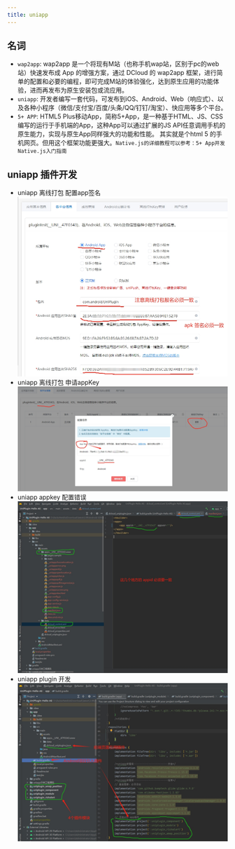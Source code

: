 ```yaml
---
title: uniapp
---
```


## 名词

- `wap2app`: wap2app 是一个将现有M站（也称手机wap站，区别于pc的web站）快速发布成 App 的增强方案，通过 DCloud 的 wap2app
  框架，进行简单的配置和必要的编程，即可完成M站的体验强化，达到原生应用的功能体验，进而再发布为原生安装包或流应用。
- `uniapp`: 开发者编写一套代码，可发布到iOS、Android、Web（响应式）、以及各种小程序（微信/支付宝/百度/头条/QQ/钉钉/淘宝）、快应用等多个平台。
- `5+ APP`: HTML5 Plus移动App，简称5+App，是一种基于HTML、JS、CSS编写的运行于手机端的App，这种App可以通过扩展的JS API任意调用手机的原生能力，实现与原生App同样强大的功能和性能。
  其实就是个html 5 的手机网页。但用这个框架功能更强大。`Native.js的详细教程可以参考：5+ App开发Native.js入门指南`

## uniapp 插件开发

- uniapp 离线打包 配置app签名
  ![申请appKey](../images/uniapp/uniapp_offline_build_signature_sha1.png)
- uniapp 离线打包 申请appKey
  ![申请appKey](../images/uniapp/uniapp_offline_build_appkey.png)
- uniapp appkey 配置错误
  ![uniapp appkey 配置错误](../images/uniapp/uniapp_appkey_error1.png)
- uniapp plugin 开发
  ![uniapp_custom_plugin开发](../images/uniapp/uniapp_custom_plugin.png)
